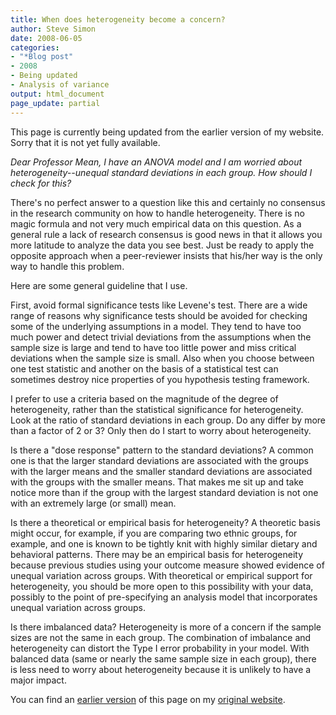 ```yaml
---
title: When does heterogeneity become a concern?
author: Steve Simon
date: 2008-06-05
categories:
- "*Blog post"
- 2008
- Being updated
- Analysis of variance
output: html_document
page_update: partial
---
```

This page is currently being updated from the earlier version of my website. Sorry that it is not yet fully available.

*Dear Professor Mean, I have an ANOVA model and I am worried about
heterogeneity\--unequal standard deviations in each group. How should I
check for this?*

There's no perfect answer to a question like this and certainly no
consensus in the research community on how to handle heterogeneity.
There is no magic formula and not very much empirical data on this
question. As a general rule a lack of research consensus is good news in
that it allows you more latitude to analyze the data you see best. Just
be ready to apply the opposite approach when a peer-reviewer insists
that his/her way is the only way to handle this problem.

Here are some general guideline that I use.

First, avoid formal significance tests like Levene's test. There are a
wide range of reasons why significance tests should be avoided for
checking some of the underlying assumptions in a model. They tend to
have too much power and detect trivial deviations from the assumptions
when the sample size is large and tend to have too little power and miss
critical deviations when the sample size is small. Also when you choose
between one test statistic and another on the basis of a statistical
test can sometimes destroy nice properties of you hypothesis testing
framework.

I prefer to use a criteria based on the magnitude of the degree of
heterogeneity, rather than the statistical significance for
heterogeneity. Look at the ratio of standard deviations in each group.
Do any differ by more than a factor of 2 or 3? Only then do I start to
worry about heterogeneity.

Is there a "dose response" pattern to the standard deviations? A
common one is that the larger standard deviations are associated with
the groups with the larger means and the smaller standard deviations are
associated with the groups with the smaller means. That makes me sit up
and take notice more than if the group with the largest standard
deviation is not one with an extremely large (or small) mean.

Is there a theoretical or empirical basis for heterogeneity? A theoretic
basis might occur, for example, if you are comparing two ethnic groups,
for example, and one is known to be tightly knit with highly similar
dietary and behavioral patterns. There may be an empirical basis for
heterogeneity because previous studies using your outcome measure showed
evidence of unequal variation across groups. With theoretical or
empirical support for heterogeneity, you should be more open to this
possibility with your data, possibly to the point of pre-specifying an
analysis model that incorporates unequal variation across groups.

Is there imbalanced data? Heterogeneity is more of a concern if the
sample sizes are not the same in each group. The combination of
imbalance and heterogeneity can distort the Type I error probability in
your model. With balanced data (same or nearly the same sample size in
each group), there is less need to worry about heterogeneity because it
is unlikely to have a major impact.

You can find an [earlier version][sim1] of this page on my [original website][sim2].

[sim1]: http://www.pmean.com/08/HeterogeneityInAnova.html
[sim2]: http://www.pmean.com/original_site.html

